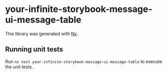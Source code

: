 # your-infinite-storybook-message-ui-message-table

This library was generated with [Nx](https://nx.dev).

## Running unit tests

Run `nx test your-infinite-storybook-message-ui-message-table` to execute the unit tests.
